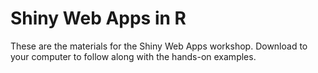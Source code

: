 # Shiny Web Apps in R

These are the materials for the Shiny Web Apps workshop. Download to your computer to follow along with the hands-on examples.

